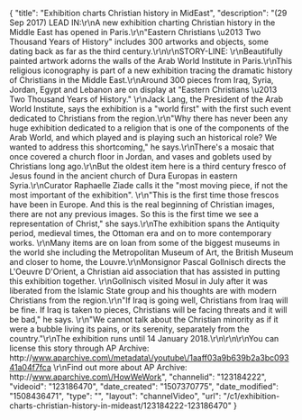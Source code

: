 {
    "title": "Exhibition charts Christian history in MidEast",
    "description": "(29 Sep 2017) LEAD IN:\r\nA new exhibition charting Christian history in the Middle East has opened in Paris.\r\n\"Eastern Christians \u2013 Two Thousand Years of History\" includes 300 artworks and objects, some dating back as far as the third century.\r\n\r\nSTORY-LINE: \r\nBeautifully painted artwork adorns the walls of the Arab World Institute in Paris.\r\nThis religious iconography is part of a new exhibition tracing the dramatic history of Christians in the Middle East.\r\nAround 300 pieces from Iraq, Syria, Jordan, Egypt and Lebanon are on display at \"Eastern Christians \u2013 Two Thousand Years of History.\"  \r\nJack Lang, the President of the Arab World Institute, says the exhibition is a \"world first\" with the first such event dedicated to Christians from the region.\r\n\"Why there has never been any huge exhibition dedicated to a religion that is one of the components of the Arab World, and which played and is playing such an historical role? We wanted to address this shortcoming,\" he says.\r\nThere's a mosaic that once covered a church floor in Jordan, and vases and goblets used by Christians long ago.\r\nBut the oldest item here is a third century fresco of Jesus found in the ancient church of Dura Europas in eastern Syria.\r\nCurator Raphaelle Ziade calls it the \"most moving piece, if not the most important of the exhibition\". \r\n\"This is the first time those frescos have been in Europe. And this is the real beginning of Christian images, there are not any previous images. So this is the first time we see a representation of Christ,\" she says.\r\nThe exhibition spans the Antiquity period, medieval times, the Ottoman era and on to more contemporary works. \r\nMany items are on loan from some of the biggest museums in the world she including the Metropolitan Museum of Art, the British Museum and closer to home, the Louvre.\r\nMonsignor Pascal Gollnisch directs the L'Oeuvre D'Orient, a Christian aid association that has assisted in putting this exhibition together. \r\nGollnisch visited Mosul in July after it was liberated from the Islamic State group and his thoughts are with modern Christians from the region.\r\n\"If Iraq is going well, Christians from Iraq will be fine. If Iraq is taken to pieces, Christians will be facing threats and it will be bad,\" he says. \r\n\"We cannot talk about the Christian minority as if it were a bubble living its pains, or its serenity, separately from the country.\"\r\nThe exhibition runs until 14 January 2018.\r\n\r\n\r\nYou can license this story through AP Archive: http:\/\/www.aparchive.com\/metadata\/youtube\/1aaff03a9b639b2a3bc09341a04f7fca \r\nFind out more about AP Archive: http:\/\/www.aparchive.com\/HowWeWork",
    "channelid": "123184222",
    "videoid": "123186470",
    "date_created": "1507370775",
    "date_modified": "1508436471",
    "type": "",
    "layout": "channelVideo",
    "url": "\/c1\/exhibition-charts-christian-history-in-mideast\/123184222-123186470"
}